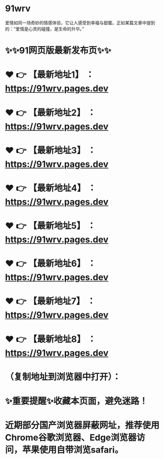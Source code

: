 # 91wrv
爱情如同一场奇妙的情感体验，它让人感受到幸福与甜蜜。正如某篇文章中提到的：“爱情是心灵的碰撞，是生命的升华。”

# ✨✨91网页版最新发布页✨✨
# ❤️ 👉 【最新地址1】 ：https://91wrv.pages.dev
# ❤️ 👉 【最新地址2】 ：https://91wrv.pages.dev
# ❤️ 👉 【最新地址3】 ：https://91wrv.pages.dev
# ❤️ 👉 【最新地址4】 ：https://91wrv.pages.dev
# ❤️ 👉 【最新地址5】 ：https://91wrv.pages.dev
# ❤️ 👉 【最新地址6】 ：https://91wrv.pages.dev
# ❤️ 👉 【最新地址7】 ：https://91wrv.pages.dev
# ❤️ 👉 【最新地址8】 ：https://91wrv.pages.dev
# （复制地址到浏览器中打开）：
# ✨重要提醒✨收藏本页面，避免迷路！
# 近期部分国产浏览器屏蔽网址，推荐使用Chrome谷歌浏览器、Edge浏览器访问，苹果使用自带浏览safari。
